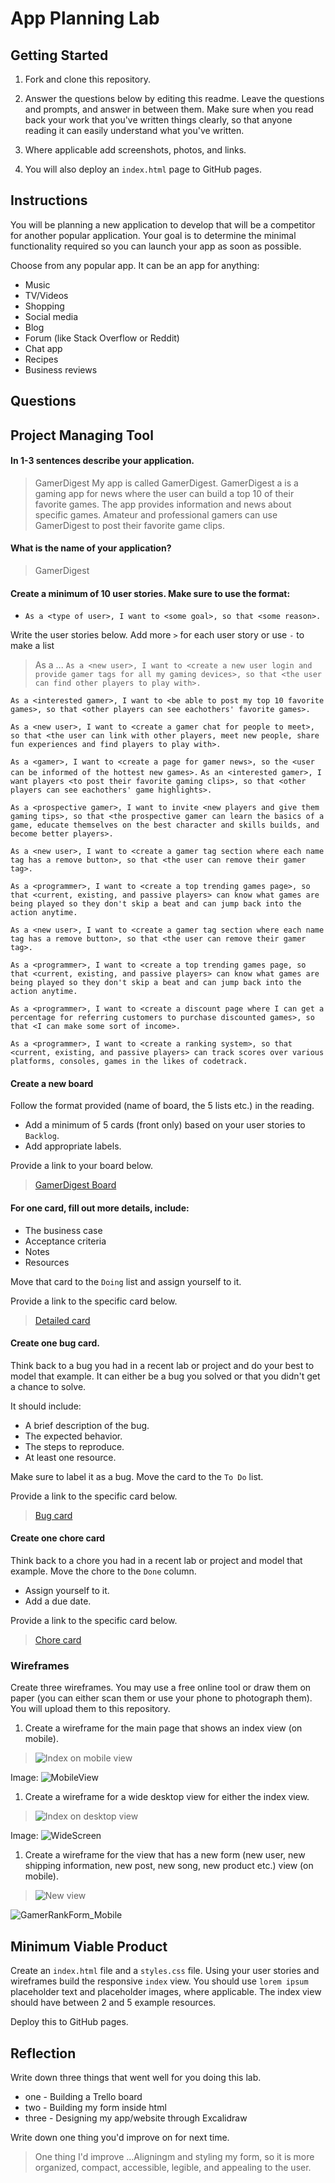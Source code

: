 # App Planning Lab

## Getting Started

1. Fork and clone this repository.

1. Answer the questions below by editing this readme. Leave the questions and prompts, and answer in between them. Make sure when you read back your work that you've written things clearly, so that anyone reading it can easily understand what you've written.

1. Where applicable add screenshots, photos, and links.

1. You will also deploy an `index.html` page to GitHub pages.

## Instructions

You will be planning a new application to develop that will be a competitor for another popular application. Your goal is to determine the minimal functionality required so you can launch your app as soon as possible.

Choose from any popular app. It can be an app for anything:

- Music
- TV/Videos
- Shopping
- Social media
- Blog
- Forum (like Stack Overflow or Reddit)
- Chat app
- Recipes
- Business reviews

## Questions

## Project Managing Tool

#### In 1-3 sentences describe your application.

> GamerDigest 
My app is called GamerDigest. GamerDigest a is a gaming app for news where the user can build a top 10 of their favorite games. The app provides information and news about specific games.  Amateur and professional gamers can use GamerDigest to post their favorite game clips. 

#### What is the name of your application?

> GamerDigest

#### Create a minimum of 10 user stories. Make sure to use the format:

- `As a <type of user>, I want to <some goal>, so that <some reason>.`



Write the user stories below. Add more `>` for each user story or use `-` to make a list

> As a ...
`As a <new user>, I want to <create a new user login and provide gamer tags for all my gaming devices>, so that <the user can find other players to play with>.`

`As a <interested gamer>, I want to <be able to post my top 10 favorite games>, so that <other players can see eachothers' favorite games>.`

`As a <new user>, I want to <create a gamer chat for people to meet>, so that <the user can link with other players, meet new people, share fun experiences and find players to play with>.`

`As a <gamer>, I want to <create a page for gamer news>, so the <user can be informed of the hottest new games>.`
`As an <interested gamer>, I want players <to post their favorite gaming clips>, so that <other players can see eachothers' game highlights>.`

`As a <prospective gamer>, I want to invite <new players and give them gaming tips>, so that <the prospective gamer can learn the basics of a game, educate themselves on the best character and skills builds, and become better players>.`

`As a <new user>, I want to <create a gamer tag section where each name tag has a remove button>, so that <the user can remove their gamer tag>.`

`As a <programmer>, I want to <create a top trending games page>, so that <current, existing, and passive players> can know what games are being played so they don't skip a beat and can jump back into the action anytime.`

`As a <new user>, I want to <create a gamer tag section where each name tag has a remove button>, so that <the user can remove their gamer tag>.`

`As a <programmer>, I want to <create a top trending games page, so that <current, existing, and passive players> can know what games are being played so they don't skip a beat and can jump back into the action anytime.`

`As a <programmer>, I want to <create a discount page where I can get a percentage for referring customers to purchase discounted games>, so that <I can make some sort of income>.`

`As a <programmer>, I want to <create a ranking system>, so that <current, existing, and passive players> can track scores over various platforms, consoles, games in the likes of codetrack.`






#### Create a new board

Follow the format provided (name of board, the 5 lists etc.) in the reading.

- Add a minimum of 5 cards (front only) based on your user stories to `Backlog`.
- Add appropriate labels.

Provide a link to your board below.

> [GamerDigest Board](https://trello.com/invite/b/CmJZbXU1/ATTI61f8abef2fe03e65a1572a08a21d730982A47D43/gamerdigest-board)

#### For one card, fill out more details, include:

- The business case
- Acceptance criteria
- Notes
- Resources

Move that card to the `Doing` list and assign yourself to it.

Provide a link to the specific card below.

> [Detailed card]()

#### Create one bug card.

Think back to a bug you had in a recent lab or project and do your best to model that example.
It can either be a bug you solved or that you didn't get a chance to solve.

It should include:

- A brief description of the bug.
- The expected behavior.
- The steps to reproduce.
- At least one resource.

Make sure to label it as a bug. Move the card to the `To Do` list.

Provide a link to the specific card below.

> [Bug card]()

#### Create one chore card

Think back to a chore you had in a recent lab or project and model that example. Move the chore to the `Done` column.

- Assign yourself to it.
- Add a due date.

Provide a link to the specific card below.

> [Chore card]()

### Wireframes

Create three wireframes. You may use a free online tool or draw them on paper (you can either scan them or use your phone to photograph them). You will upload them to this repository.

1. Create a wireframe for the main page that shows an index view (on mobile).

> ![Index on mobile view](https://excalidraw.com/#json=oKyJMqG8NFRER6r2fzYjZ,DyaVoHr0QpEuq8neIBuRUQ)

Image: ![MobileView](https://github.com/gasparecarollo/Inventory_Web_Application_Project/assets/128388442/f209d328-5bdd-4d26-89ee-9000f30a10df)

1. Create a wireframe for a wide desktop view for either the index view.

> ![Index on desktop view](https://excalidraw.com/#json=SFK1hZLiX3w2E1yGsVD9y,FNbrvdABrvGEybn2aWhTEA)

Image: ![WideScreen](https://github.com/gasparecarollo/Inventory_Web_Application_Project/assets/128388442/9769148f-cbb6-4197-84b9-5e52928f96c8)

1. Create a wireframe for the view that has a new form (new user, new shipping information, new post, new song, new product etc.) view (on mobile).

> ![New view]()

![GamerRankForm_Mobile](https://github.com/gasparecarollo/Inventory_Web_Application_Project/assets/128388442/4c0604b0-103c-4566-95f2-5e95132c0f2e)


## Minimum Viable Product

Create an `index.html` file and a `styles.css` file. Using your user stories and wireframes build the responsive `index` view. You should use `lorem ipsum` placeholder text and placeholder images, where applicable. The index view should have between 2 and 5 example resources.

Deploy this to GitHub pages.

## Reflection

Write down three things that went well for you doing this lab.
 
 - one - Building a Trello board
 - two - Building my form inside html
 - three - Designing my app/website through Excalidraw

Write down one thing you'd improve on for next time.

> One thing I'd improve ...Aligningm and styling my form, so it is more organized, compact, accessible, legible, and appealing to the user. 

